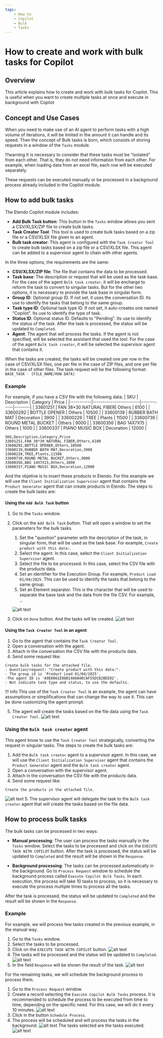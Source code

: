 ```yaml
---
tags:
    - How to
    - Copilot
    - Bulk
    - Tasks
---
```


# How to create and work with bulk tasks for Copilot

## Overview

This article explains how to create and work with bulk tasks for Copilot. This is useful when you want to create multiple tasks at once and execute in background with Copilot

## Concept and Use Cases
When you need to make use of an AI agent to perform tasks with a high volume of iterations, it will be limited in the amount it can handle and its speed. Then the concept of Bulk tasks is born, which consists of storing requests in a window of the `Tasks` module. 

!!!warning
    It is necessary to consider that these tasks must be “isolated” from each other. That is, they do not need information from each other. For example, when loading data from an excel file, each row will be executed separately.

These requests can be executed manually or be processed in a background process already included in the Copilot module.
## How to add bulk tasks
The Etendo Copilot module includes:
- **Add Bulk Task button**: This button in the `Tasks` window allows you sent a CSV/XLSX/ZIP file to create bulk tasks.
- **Task Creator Tool**: This tool is used to create bulk tasks based on a zip file or a CSV/XLSX file given to an agent.
- **Bulk task creator**: This agent is configured with the `Task Creator Tool` to create bulk tasks based on a zip file or a CSV/XLSX file. This agent can be added to a supervisor agent to chain with other agents.

In the three options, the requirements are the same:
- **CSV/XLSX/ZIP file**: The file that contains the data to be processed.
- **Task base**: The description or request that will be used as the task base. For the case of the agent `Bulk task creator`, it will be encharge to reform the task to convert to singular tasks. But for the other two options, it is necessary to provide the task base in singular form.
- **Group ID**: Optional group ID. If not set, it uses the conversation ID. Its use to identify the tasks that belong to the same group.
- **Task type ID**: Optional task type ID. If not set, it auto-creates one named "Copilot". Its use to identify the type of task.
- **Status ID**: Optional status ID. Defaults to "Pending". Its use to identify the status of the task. After the task is processed, the status will be updated to `Completed`.
- **Agent**: The agent that will process the tasks. If the agent is not specified, will be selected the assistant that used the tool. For the case of the agent `Bulk task creator`, it will be selected the supervisor agent that contains it.

When the tasks are created, the tasks will be created one per row in the case of CSV/XLSX files, one per file in the case of ZIP files, and one per file in the case of other files.
The task request will be the following format:
```BASE_TASK - [FILE_NAME/ROW DATA]```

### Example
For example, if you have a CSV file with the following data:
| SKU       | Description           | Category   | Price |
|-----------|------------------------|------------|--------|
| 33601251  | FAN 38*30 NATURAL FIBER| Others     | 6100   |
| 33600292  | BOTTLE OPENER          | Others     | 10500  |
| 33600139  | RUBBER BATH MAT        | Decoration | 3900   |
| 33600228  | TREE                   | Plants     | 11500  |
| 33600739  | ROUND METAL BUCKET     | Others     | 9000   |
| 33600356  | BAG 14X7X15            | Others     | 1000   |
| 33600337  | PIANO MUSIC BOX        | Decoration | 12000  |


```csv
SKU,Description,Category,Price
33601251,FAN 38*30 NATURAL FIBER,Others,6100
33600292,BOTTLE OPENER,Others,10500
33600139,RUBBER BATH MAT,Decoration,3900
33600228,TREE,Plants,11500
33600739,ROUND METAL BUCKET,Others,9000
33600356,BAG 14X7X15,Others,1000
33600337,PIANO MUSIC BOX,Decoration,12000
```

And the objetive is to insert these products in Etendo. For this example we will use the  `Client Initialization Supervisor` agent that contains the `Product Generator` agent that can create products in Etendo. The steps to create the bulk tasks are:
#### Using the `Add Bulk Task` button
1. Go to the `Tasks` window.
2. Click on the `Add Bulk Task` button. That will open a window to set the parameters for the bulk tasks.
    1. Set the "question" parameter with the description of the task, in singular form, that will be used as the task base. For example, `Create product with this data:`.
    2. Select the agent. In this case, select the `Client Initialization Supervisor` agent.
    3. Select the file to be processed. In this case, select the CSV file with the products data.
    4. Set an identifier for the Execution Group. For example, `Product Load 01/04/2025`. This can be used to identify the tasks that belong to the same group.
    5. Set an Element separator. This is the character that will be used to separate the base task and the data from the file CSV. For example, `,`.

    ![alt text](../../../assets/developer-guide/etendo-copilot/how-to-guides/how-to-create-an-agent/how-to-create-and-work-with-bulk-tasks-for-copilot.png)

3. Click on `Done` button. And the tasks will be created.
![alt text](../../../assets/developer-guide/etendo-copilot/how-to-guides/how-to-create-an-agent/how-to-create-and-work-with-bulk-tasks-for-copilot-1.png)

#### Using the `Task Creator Tool` in an agent
1. Go to the agent that contains the `Task Creator Tool`.
2. Open a conversation with the agent.
3. Attach in the conversation the CSV file with the products data.
4. Send some request like: 
``` text
Create bulk tasks for the attached file.
- Question/request: "Create product with this data:".
- The group id is 'Product Load 01/04/2025'. 
-The agent ID is 'A9E0861E88B1460A98CAF55DCB2BEE82'. 
- Not indicate task type and status, to use the defaults.
```
!!! info
    This use of the `Task Creator Tool` is an example, the agent can have assumptions or simplifications that can change the way to use it. This can be done customizing the agent prompt.

5. The agent will create the tasks based on the file data using the `Task Creator Tool`.
![alt text](../../../assets/developer-guide/etendo-copilot/how-to-guides/how-to-create-an-agent/how-to-create-and-work-with-bulk-tasks-for-copilot-2.png)

### Using the `Bulk task creator` agent
This agent know to use the `Task Creator Tool` strategically, converting the request in singular tasks. The steps to create the bulk tasks are:
1. Add the `Bulk task creator` agent to a supervisor agent. In this case, we will use the `Client Initialization Supervisor` agent that contains the `Product Generator` agent and the `Bulk task creator` agent.
2. Open a conversation with the supervisor agent.
3. Attach in the conversation the CSV file with the products data.
4. Send some request like: 
``` text
Create the products in the attached file.
```
![alt text](../../../assets/developer-guide/etendo-copilot/how-to-guides/how-to-create-an-agent/how-to-create-and-work-with-bulk-tasks-for-copilot-3.png)
5. The supervisor agent will delegate the task to the `Bulk task creator` agent that will create the tasks based on the file data.




## How to process bulk tasks
The bulk tasks can be processed in two ways:

- **Manual processing**: The user can process the tasks manually in the `Tasks` window. Select the tasks to be processed and click on the `EXECUTE TASK WITH COPILOT` button. After the task is processed, the status will be updated to `Completed` and the result will be shown in the `Response`.



- **Background processing**: The tasks can be processed automatically in the background. Go to `Process Request` window to schedule the background process called `Execute Copilot Bulk Tasks`. In each execution, the process will take 10 tasks to process, so it is necessary to execute the process multiple times to process all the tasks.

After the task is processed, the status will be updated to `Completed` and the result will be shown in the `Response`.

### Example
For example, we will process few tasks created in the previous example, in the manual way.
1. Go to the `Tasks` window.
2. Select the tasks to be processed.
3. Click on the `EXECUTE TASK WITH COPILOT` button.
![alt text](../../../assets/developer-guide/etendo-copilot/how-to-guides/how-to-create-an-agent/how-to-create-and-work-with-bulk-tasks-for-copilot-4.png)
4. The tasks will be processed and the status will be updated to `Completed`.
![alt text](../../../assets/developer-guide/etendo-copilot/how-to-guides/how-to-create-an-agent/how-to-create-and-work-with-bulk-tasks-for-copilot-5.png)
5. In the field `Response` will be shown the result of the task.
![alt text](../../../assets/developer-guide/etendo-copilot/how-to-guides/how-to-create-an-agent/how-to-create-and-work-with-bulk-tasks-for-copilot-6.png)

For the remaining tasks, we will schedule the background process to process them.
1. Go to the `Process Request` window.
2. Create a record selecting the `Execute Copilot Bulk Tasks` process. It is recommended to schedule the process to be executed from time to time, depending on the specific need.
For this case, we will do it every 10 minutes.
![alt text](../../../assets/developer-guide/etendo-copilot/how-to-guides/how-to-create-an-agent/how-to-create-and-work-with-bulk-tasks-for-copilot-7.png)
3. Click in the button `Schedule Process`.
4. The process will be scheduled and will process the tasks in the background.
![alt text](../../../assets/developer-guide/etendo-copilot/how-to-guides/how-to-create-an-agent/how-to-create-and-work-with-bulk-tasks-for-copilot-8.png)
The tasks selected are the tasks executed:
![alt text](../../../assets/developer-guide/etendo-copilot/how-to-guides/how-to-create-an-agent/how-to-create-and-work-with-bulk-tasks-for-copilot-9.png)

